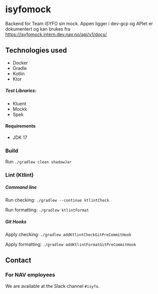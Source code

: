 # isyfomock

Backend for Team iSYFO sin mock. Appen ligger i dev-gcp og APIet er dokumentert og kan brukes fra https://isyfomock.intern.dev.nav.no/api/v1/docs/

## Technologies used

* Docker
* Gradle
* Kotlin
* Ktor

##### Test Libraries:

* Kluent
* Mockk
* Spek

#### Requirements

* JDK 17

### Build

Run `./gradlew clean shadowJar`

### Lint (Ktlint)

##### Command line

Run checking: `./gradlew --continue ktlintCheck`

Run formatting: `./gradlew ktlintFormat`

##### Git Hooks

Apply checking: `./gradlew addKtlintCheckGitPreCommitHook`

Apply formatting: `./gradlew addKtlintFormatGitPreCommitHook`

## Contact

### For NAV employees

We are available at the Slack channel `#isyfo`.
